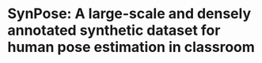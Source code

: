 # SynPose: A large-scale and densely annotated synthetic dataset for human pose estimation in classroom
